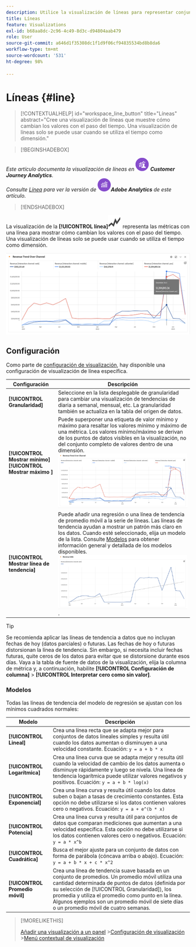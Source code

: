 ```yaml
---
description: Utilice la visualización de líneas para representar conjuntos de datos visualizados (basados en el tiempo).
title: Líneas
feature: Visualizations
exl-id: b68aa8dc-2c96-4c49-8d3c-d94804aab479
role: User
source-git-commit: a646d1f35308dc1f1d9f06cf94835534bd8b8da6
workflow-type: tm+mt
source-wordcount: '531'
ht-degree: 98%

---
```


# Líneas {#line}

<!-- markdownlint-disable MD034 -->

>[!CONTEXTUALHELP]
>id="workspace_line_button"
>title="Líneas"
>abstract="Cree una visualización de líneas que muestre cómo cambian los valores con el paso del tiempo. Una visualización de líneas solo se puede usar cuando se utiliza el tiempo como dimensión."

<!-- markdownlint-enable MD034 -->


>[!BEGINSHADEBOX]

_Este artículo documenta la visualización de líneas en_ ![CustomerJourneyAnalytics](/help/assets/icons/CustomerJourneyAnalytics.svg) _&#x200B;**Customer Journey Analytics**._<br/>_Consulte [Línea](https://experienceleague.adobe.com/es/docs/analytics/analyze/analysis-workspace/visualizations/line) para ver la versión de_ ![AdobeAnalytics](/help/assets/icons/AdobeAnalytics.svg) _&#x200B;**Adobe Analytics** de este artículo._

>[!ENDSHADEBOX]


La visualización de la **[!UICONTROL línea]**![Tendencia del gráfico](/help/assets/icons/GraphTrend.svg) representa las métricas con una línea para mostrar cómo cambian los valores con el paso del tiempo. Una visualización de líneas solo se puede usar cuando se utiliza el tiempo como dimensión.

![Visualización de líneas](assets/line-viz.png)


## Configuración

Como parte de [configuración de visualización](freeform-analysis-visualizations.md#settings), hay disponible una configuración de visualización de línea específica.

| Configuración | Descripción |
|---|---|
| **[!UICONTROL Granularidad]** | Seleccione en la lista desplegable de granularidad para cambiar una visualización de tendencias de diaria a semanal, mensual, etc. La granularidad también se actualiza en la tabla del origen de datos. |
| **[!UICONTROL Mostrar mínimo]** <br/>**[!UICONTROL Mostrar máximo &#x200B;]** | Puede superponer una etiqueta de valor mínimo y máximo para resaltar los valores mínimo y máximo de una métrica. Los valores mínimo/máximo se derivan de los puntos de datos visibles en la visualización, no del conjunto completo de valores dentro de una dimensión.<br/>![Una superposición con la etiqueta de valor mínimo y máximo.](assets/min-max-labels.png) |
| **[!UICONTROL Mostrar línea de tendencia]** | Puede añadir una regresión o una línea de tendencia de promedio móvil a la serie de líneas. Las líneas de tendencia ayudan a mostrar un patrón más claro en los datos. Cuando esté seleccionado, elija un modelo de la lista. Consulte [Modelos](#models) para obtener información general y detallada de los modelos disponibles.<br/>![Línea de tendencia lineal](assets/show-linear-trendline.png). |

>[!TIP]
>
>Se recomienda aplicar las líneas de tendencia a datos que no incluyan fechas de hoy (datos parciales) o futuras. Las fechas de hoy o futuras distorsionan la línea de tendencia. Sin embargo, si necesita incluir fechas futuras, quite ceros de los datos para evitar que se distorsione durante esos días. Vaya a la tabla de fuente de datos de la visualización, elija la columna de métrica y, a continuación, habilite **[!UICONTROL Configuración de columna]** > **[!UICONTROL Interpretar cero como sin valor]**.



### Modelos

Todas las líneas de tendencia del modelo de regresión se ajustan con los mínimos cuadrados normales:

| Modelo | Descripción |
| --- | --- |
| **[!UICONTROL Lineal]** | Crea una línea recta que se adapta mejor para conjuntos de datos lineales simples y resulta útil cuando los datos aumentan o disminuyen a una velocidad constante. Ecuación: `y = a + b * x` |
| **[!UICONTROL Logarítmica]** | Crea una línea curva que se adapta mejor y resulta útil cuando la velocidad de cambio de los datos aumenta o disminuye rápidamente y luego se nivela. Una línea de tendencia logarítmica puede utilizar valores negativos y positivos. Ecuación: `y = a + b * log(x)` |
| **[!UICONTROL Exponencial]** | Crea una línea curva y resulta útil cuando los datos suben o bajan a tasas de crecimiento constantes. Esta opción no debe utilizarse si los datos contienen valores cero o negativos. Ecuación: `y = a + e^(b * x)` |
| **[!UICONTROL Potencia]** | Crea una línea curva y resulta útil para conjuntos de datos que comparan mediciones que aumentan a una velocidad específica. Esta opción no debe utilizarse si los datos contienen valores cero o negativos. Ecuación: `y = a * x^b` |
| **[!UICONTROL Cuadrática]** | Busca el mejor ajuste para un conjunto de datos con forma de parábola (cóncava arriba o abajo). Ecuación: `y = a + b * x + c * x^2` |
| **[!UICONTROL Promedio móvil]** | Crea una línea de tendencia suave basada en un conjunto de promedios. Un promedio móvil utiliza una cantidad determinada de puntos de datos (definida por su selección de [!UICONTROL Granularidad]), los promedia y utiliza el promedio como punto en la línea. Algunos ejemplos son un promedio móvil de siete días o un promedio móvil de cuatro semanas. |

>[!MORELIKETHIS]
>
>[Añadir una visualización a un panel](/help/analysis-workspace/visualizations/freeform-analysis-visualizations.md#add-visualizations-to-a-panel)
>&#x200B;>[Configuración de visualización](/help/analysis-workspace/visualizations/freeform-analysis-visualizations.md#settings)
>&#x200B;>[Menú contextual de visualización](/help/analysis-workspace/visualizations/freeform-analysis-visualizations.md#context-menu)
>

